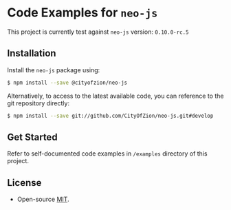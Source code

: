 # Code Examples for `neo-js`

This project is currently test against `neo-js` version: `0.10.0-rc.5`

## Installation

Install the `neo-js` package using:

```bash
$ npm install --save @cityofzion/neo-js
```

Alternatively, to access to the latest available code, you can reference to the git repository directly:

```bash
$ npm install --save git://github.com/CityOfZion/neo-js.git#develop
```

## Get Started

Refer to self-documented code examples in `/examples` directory of this project.

## License

* Open-source [MIT](https://github.com/rockacola/neo-js-examples/blob/master/LICENSE.md).
